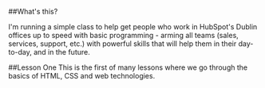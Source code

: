 ##What's this?

I'm running a simple class to help get people who work in HubSpot's Dublin offices up to speed with basic programming - arming all teams (sales, services, support, etc.) with powerful skills that will help them in their day-to-day, and in the future.

##Lesson One
This is the first of many lessons where we go through the basics of HTML, CSS and web technologies.